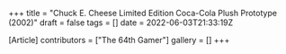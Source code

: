 +++
title = "Chuck E. Cheese Limited Edition Coca-Cola Plush Prototype (2002)"
draft = false
tags = []
date = 2022-06-03T21:33:19Z

[Article]
contributors = ["The 64th Gamer"]
gallery = []
+++
